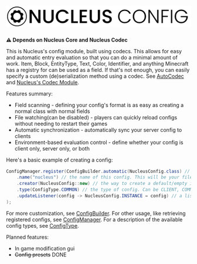<h1>
    <picture>
        <source media="(prefers-color-scheme: dark)" srcset="banner-white.svg">
        <img src="banner.svg" alt="Nucleus Config">
    </picture> 
</h1>

**⚠️ Depends on Nucleus Core and Nucleus Codec**

This is Nucleus's config module, built using codecs. This allows for easy and automatic entry evaluation so that you can do a minimal amount of work.
Item, Block, EntityType, Text, Color, Identifier, and anything Minecraft has a registry for can be used as a field. If that's not enough, you can easily
specify a custom (de)serialization method using a codec. See [AutoCodec](https://github.com/RedPxnda/Nucleus/blob/1.20.1/codec/codec-common/src/main/java/com/redpxnda/nucleus/codec/auto/AutoCodec.java)
and [Nucleus's Codec Module](https://github.com/RedPxnda/Nucleus/tree/1.20.1/codec/README.md).

Features summary:
* Field scanning - defining your config's format is as easy as creating a normal class with normal fields
* File watching(can be disabled) - players can quickly reload configs without needing to restart their games
* Automatic synchronization - automatically sync your server config to clients
* Environment-based evaluation control - define whether your config is client only, server only, or both

Here's a basic example of creating a config:
```java
ConfigManager.register(ConfigBuilder.automatic(NucleusConfig.class) // two options: automatic, which scans fields(using ConfigAutoCodec), or custom, which uses a custom codec
    .name("nucleus") // the name of this config. This will be your file's name
    .creator(NucleusConfig::new) // the way to create a default/empty instance of this config
    .type(ConfigType.COMMON) // the type of config. Can be CLIENT, COMMON, SERVER, or SERVER_CLIENT_SYNCED
    .updateListener(config -> NucleusConfig.INSTANCE = config) // a listener for whenever the config is updated
);
```
For more customization, see [ConfigBuilder](https://github.com/RedPxnda/Nucleus/blob/1.20.1/config/config-common/src/main/java/com/redpxnda/nucleus/config/ConfigBuilder.java).
For other usage, like retrieving registered configs, see [ConfigManager](https://github.com/RedPxnda/Nucleus/blob/1.20.1/config/config-common/src/main/java/com/redpxnda/nucleus/config/ConfigManager.java).
For a description of the available config types, see [ConfigType](https://github.com/RedPxnda/Nucleus/blob/1.20.1/config/config-common/src/main/java/com/redpxnda/nucleus/config/ConfigType.java).

Planned features:
* In game modification gui
* ~~Config presets~~ DONE